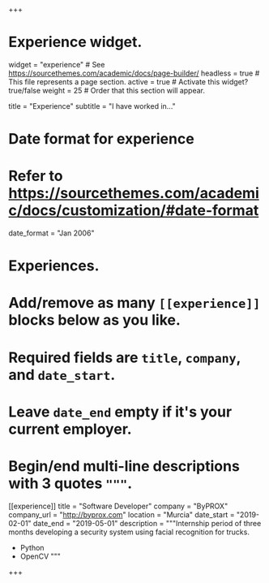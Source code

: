 +++
# Experience widget.
widget = "experience"  # See https://sourcethemes.com/academic/docs/page-builder/
headless = true  # This file represents a page section.
active = true  # Activate this widget? true/false
weight = 25  # Order that this section will appear.

title = "Experience"
subtitle = "I have worked in..."

# Date format for experience
#   Refer to https://sourcethemes.com/academic/docs/customization/#date-format
date_format = "Jan 2006"

# Experiences.
#   Add/remove as many `[[experience]]` blocks below as you like.
#   Required fields are `title`, `company`, and `date_start`.
#   Leave `date_end` empty if it's your current employer.
#   Begin/end multi-line descriptions with 3 quotes `"""`.
[[experience]]
  title = "Software Developer"
  company = "ByPROX"
  company_url = "http://byprox.com"
  location = "Murcia"
  date_start = "2019-02-01"
  date_end = "2019-05-01"
  description = """Internship period of three months developing a security system using facial recognition for trucks.

  * Python
  * OpenCV
  """

+++
